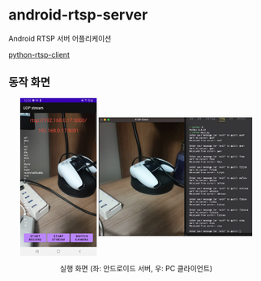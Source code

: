 # android-rtsp-server
Android RTSP 서버 어플리케이션

[python-rtsp-client](https://github.com/alsrb968/python-rtsp-client)

## 동작 화면
<p align="center">
  <img src="img/server.png" align="center" width="30%">
  <img src="img/client.png" align="center" width="60%">
  <figcaption align="center">실행 화면 (좌: 안드로이드 서버, 우: PC 클라이언트)</figcaption>
</p>
